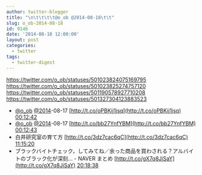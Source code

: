 ```yaml
---
author: twitter-blogger
title: "\n\t\t\t\t@o_ob @2014-08-18\t\t"
slug: o_ob-2014-08-18
id: 9146
date: '2014-08-18 12:00:00'
layout: post
categories:
  - twitter
tags:
  - twitter-digest
---
```


https://twitter.com/o_ob/statuses/501023824075169795 https://twitter.com/o_ob/statuses/501023825274757120 https://twitter.com/o_ob/statuses/501190578927710208 https://twitter.com/o_ob/statuses/501327304123883523  

*   [@o_ob](https://twitter.com/o_ob) [@2014](https://twitter.com/2014)-08-17 [http://t.co/oPBKij1jsq](http://t.co/oPBKij1jsq) [00:12:42](https://twitter.com/o_ob/statuses/501023824075169795)
*   [@o_ob](https://twitter.com/o_ob) [@2014](https://twitter.com/2014)-08-17 [http://t.co/bb27YnfYBM](http://t.co/bb27YnfYBM) [00:12:43](https://twitter.com/o_ob/statuses/501023825274757120)
*   白井研究室の育て方 [http://t.co/3dz7cac6qC](http://t.co/3dz7cac6qC) [11:15:20](https://twitter.com/o_ob/statuses/501190578927710208)
*   ブラックバイトチェック，してみてね／余った商品を買わされる？アルバイトのブラック化が深刻… - NAVER まとめ [http://t.co/gX7q8JiSaY](http://t.co/gX7q8JiSaY) [20:18:38](https://twitter.com/o_ob/statuses/501327304123883523)